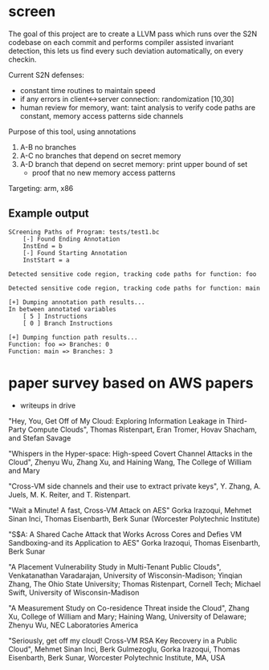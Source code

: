 # screen
The goal of this project are to create a LLVM pass which runs over the S2N codebase on each commit and performs compiler assisted invariant detection, this lets us find every such deviation automatically, on every checkin.


Current S2N defenses:
- constant time routines to maintain speed
- if any errors in client<->server connection: randomization [10,30]
- human review for memory, want: taint analysis to verify code paths are constant, memory access patterns side channels

Purpose of this tool, using annotations
1) A-B no branches
2) A-C no branches that depend on secret memory
3) A-D branch that depend on secret memory: print upper bound of set 
	* proof that no new memory access patterns

Targeting: arm, x86

## Example output
```[+] Running screen pass...
SCreening Paths of Program: tests/test1.bc
	[-] Found Ending Annotation
	InstEnd = b
	[-] Found Starting Annotation
	InstStart = a

Detected sensitive code region, tracking code paths for function: foo

Detected sensitive code region, tracking code paths for function: main

[+] Dumping annotation path results...
In between annotated variables
	[ 5 ] Instructions
	[ 0 ] Branch Instructions

[+] Dumping function path results...
Function: foo => Branches: 0
Function: main => Branches: 3
```
 
# paper survey based on AWS papers
- writeups in drive

"Hey, You, Get Off of My Cloud: Exploring Information Leakage in Third-Party Compute Clouds", Thomas Ristenpart, Eran Tromer, Hovav Shacham, and Stefan Savage

"Whispers in the Hyper-space: High-speed Covert Channel Attacks in the Cloud", Zhenyu Wu, Zhang Xu, and Haining Wang, The College of William and Mary

"Cross-VM side channels and their use to extract private keys", Y. Zhang, A. Juels, M. K. Reiter, and T. Ristenpart.

"Wait a Minute! A fast, Cross-VM Attack on AES" Gorka Irazoqui, Mehmet Sinan Inci, Thomas Eisenbarth, Berk Sunar (Worcester Polytechnic Institute)

"S$A: A Shared Cache Attack that Works Across Cores and Defies VM Sandboxing-and its Application to AES" Gorka Irazoqui, Thomas Eisenbarth, Berk Sunar

"A Placement Vulnerability Study in Multi-Tenant Public Clouds", Venkatanathan Varadarajan, University of Wisconsin-Madison; Yinqian Zhang, The Ohio State University; Thomas Ristenpart, Cornell Tech; Michael Swift, University of Wisconsin-Madison

"A Measurement Study on Co-residence Threat inside the Cloud", Zhang Xu, College of William and Mary; Haining Wang, University of Delaware; Zhenyu Wu, NEC Laboratories America

"Seriously, get off my cloud! Cross-VM RSA Key Recovery in a Public Cloud", Mehmet Sinan Inci, Berk Gulmezoglu, Gorka Irazoqui, Thomas Eisenbarth, Berk Sunar, Worcester Polytechnic Institute, MA, USA
